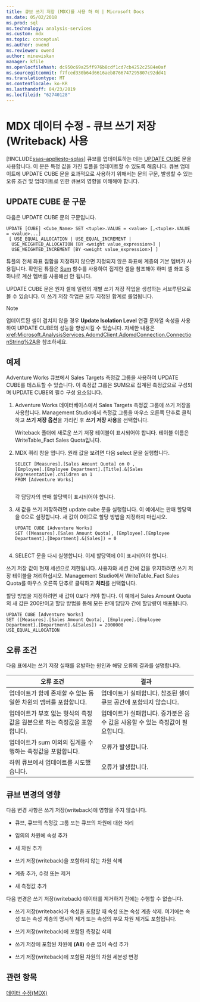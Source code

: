 ```yaml
---
title: 큐브 쓰기 저장 (MDX)를 사용 하 여 | Microsoft Docs
ms.date: 05/02/2018
ms.prod: sql
ms.technology: analysis-services
ms.custom: mdx
ms.topic: conceptual
ms.author: owend
ms.reviewer: owend
author: minewiskan
manager: kfile
ms.openlocfilehash: dc950c69a25ff976b8cdf1cd7cb4252c2584e0af
ms.sourcegitcommit: f7fced330b64d6616aeb8766747295807c92dd41
ms.translationtype: MT
ms.contentlocale: ko-KR
ms.lasthandoff: 04/23/2019
ms.locfileid: "62740128"
---
```

# <a name="mdx-data-modification---using-cube-writebacks"></a>MDX 데이터 수정 - 큐브 쓰기 저장(Writeback) 사용
[!INCLUDE[ssas-appliesto-sqlas](../../../includes/ssas-appliesto-sqlas.md)]
  큐브를 업데이트하는 데는 [UPDATE CUBE](../../../mdx/mdx-data-manipulation-update-cube.md) 문을 사용합니다. 이 문은 특정 값을 가진 튜플을 업데이트할 수 있도록 해줍니다. 큐브 업데이트에 UPDATE CUBE 문을 효과적으로 사용하기 위해서는 문의 구문, 발생할 수 있는 오류 조건 및 업데이트로 인한 큐브의 영향을 이해해야 합니다.  
  
## <a name="update-cube-statement-syntax"></a>UPDATE CUBE 문 구문  
 다음은 UPDATE CUBE 문의 구문입니다.  
  
```  
UPDATE [CUBE] <Cube_Name> SET <tuple>.VALUE = <value> [,<tuple>.VALUE = <value>...]  
 [ USE_EQUAL_ALLOCATION | USE_EQUAL_INCREMENT |  
  USE_WEIGHTED_ALLOCATION [BY <weight value_expression>] |  
  USE_WEIGHTED_INCREMENT [BY <weight value_expression>] ]   
```  
  
 튜플의 전체 좌표 집합을 지정하지 않으면 지정되지 않은 좌표에 계층의 기본 멤버가 사용됩니다. 확인된 튜플은 [Sum](../../../mdx/sum-mdx.md) 함수를 사용하여 집계한 셀을 참조해야 하며 셀 좌표 중 하나로 계산 멤버를 사용해선 안 됩니다.  
  
 UPDATE CUBE 문은 원자 셀에 일련의 개별 쓰기 저장 작업을 생성하는 서브루틴으로 볼 수 있습니다. 이 쓰기 저장 작업은 모두 지정된 합계로 롤업됩니다.  
  
> [!NOTE]  
>  업데이트된 셀이 겹치지 않을 경우 **Update Isolation Level** 연결 문자열 속성을 사용하여 UPDATE CUBE의 성능을 향상시킬 수 있습니다. 자세한 내용은 <xref:Microsoft.AnalysisServices.AdomdClient.AdomdConnection.ConnectionString%2A>을 참조하세요.  
  
## <a name="example"></a>예제  
 Adventure Works 큐브에서 Sales Targets 측정값 그룹을 사용하여 UPDATE CUBE를 테스트할 수 있습니다. 이 측정값 그룹은 SUM으로 집계된 측정값으로 구성되며 UPDATE CUBE의 필수 구성 요소입니다.  
  
1.  Adventure Works 데이터베이스에서 Sales Targets 측정값 그룹에 쓰기 저장을 사용합니다. Management Studio에서 측정값 그룹을 마우스 오른쪽 단추로 클릭하고 **쓰기 저장 옵션**을 가리킨 후 **쓰기 저장 사용**을 선택합니다.  
  
     Writeback 폴더에 새로운 쓰기 저장 테이블이 표시되어야 합니다. 테이블 이름은 WriteTable_Fact Sales Quota입니다.  
  
2.  MDX 쿼리 창을 엽니다. 원래 값을 보려면 다음 select 문을 실행합니다.  
  
    ```  
    SELECT [Measures].[Sales Amount Quota] on 0 ,  
    [Employee].[Employee Department].[Title].&[Sales Representative].children on 1  
    FROM [Adventure Works]  
  
    ```  
  
     각 담당자의 판매 할당액이 표시되어야 합니다.  
  
3.  새 값을 쓰기 저장하려면 update cube 문을 실행합니다. 이 예에서는 판매 할당액을 0으로 설정합니다. 새 값이 0이므로 할당 방법을 지정하지 마십시오.  
  
    ```  
    UPDATE CUBE [Adventure Works]   
    SET ([Measures].[Sales Amount Quota], [Employee].[Employee Department].[Department].&[Sales]) = 0  
  
    ```  
  
4.  SELECT 문을 다시 실행합니다. 이제 할당액에 0이 표시되어야 합니다.  
  
 쓰기 저장 값이 현재 세션으로 제한됩니다. 사용자와 세션 간에 값을 유지하려면 쓰기 저장 테이블을 처리하십시오. Management Studio에서 WriteTable_Fact Sales Quota를 마우스 오른쪽 단추로 클릭하고 **처리**를 선택합니다.  
  
 할당 방법을 지정하려면 새 값이 0보다 커야 합니다. 이 예에서 Sales Amount Quota의 새 값은 200만이고 할당 방법을 통해 모든 판매 담당자 간에 할당량이 배포됩니다.  
  
```  
UPDATE CUBE [Adventure Works]   
SET ([Measures].[Sales Amount Quota], [Employee].[Employee Department].[Department].&[Sales]) = 2000000   
USE_EQUAL_ALLOCATION  
```  
  
## <a name="error-conditions"></a>오류 조건  
 다음 표에서는 쓰기 저장 실패를 유발하는 원인과 해당 오류의 결과를 설명합니다.  
  
|오류 조건|결과|  
|---------------------|------------|  
|업데이트가 함께 존재할 수 없는 동일한 차원의 멤버를 포함합니다.|업데이트가 실패합니다. 참조된 셀이 큐브 공간에 포함되지 않습니다.|  
|업데이트가 부호 없는 형식의 측정값을 원본으로 하는 측정값을 포함합니다.|업데이트가 실패합니다. 증가분은 음수 값을 사용할 수 있는 측정값이 필요합니다.|  
|업데이트가 sum 이외의 집계를 수행하는 측정값을 포함합니다.|오류가 발생합니다.|  
|하위 큐브에서 업데이트를 시도했습니다.|오류가 발생합니다.|  
  
## <a name="affect-of-cube-changes"></a>큐브 변경의 영향  
 다음 변경 사항은 쓰기 저장(writeback)에 영향을 주지 않습니다.  
  
-   큐브, 큐브의 측정값 그룹 또는 큐브의 차원에 대한 처리  
  
-   임의의 차원에 속성 추가  
  
-   새 차원 추가  
  
-   쓰기 저장(writeback)을 포함하지 않는 차원 삭제  
  
-   계층 추가, 수정 또는 제거  
  
-   새 측정값 추가  
  
 다음 변경은 쓰기 저장(writeback) 데이터를 제거하기 전에는 수행할 수 없습니다.  
  
-   쓰기 저장(writeback)가 속성을 포함할 때 속성 또는 속성 계층 삭제. 여기에는 속성 또는 속성 계층의 명시적 제거 또는 속성의 부모 차원 제거도 포함됩니다.  
  
-   쓰기 저장(writeback)에 포함된 측정값 삭제  
  
-   쓰기 저장에 포함된 차원에 **(All)** 수준 없이 속성 추가  
  
-   쓰기 저장(writeback)에 포함된 차원의 차원 세분성 변경  
  
## <a name="see-also"></a>관련 항목  
 [데이터 수정&#40;MDX&#41;](../../../analysis-services/multidimensional-models/mdx/mdx-data-modification-modifying-data.md)  
  
  
